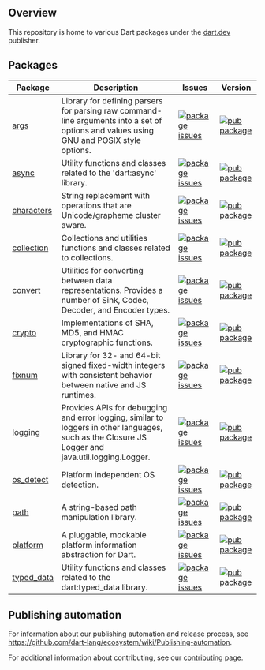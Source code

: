 <!-- [![Dart CI](https://github.com/dart-lang/core/actions/workflows/dart.yml/badge.svg)](https://github.com/dart-lang/core/actions/workflows/dart.yml) -->

## Overview

This repository is home to various Dart packages under the [dart.dev](https://pub.dev/publishers/dart.dev/packages) publisher.

## Packages

| Package | Description | Issues | Version |
| --- | --- | --- | --- |
| [args](pkgs/args/) | Library for defining parsers for parsing raw command-line arguments into a set of options and values using GNU and POSIX style options. | [![package issues](https://img.shields.io/badge/package:args-4774bc)](https://github.com/dart-lang/core/issues?q=is%3Aissue+is%3Aopen+label%3Apackage%3Aargs) | [![pub package](https://img.shields.io/pub/v/args.svg)](https://pub.dev/packages/args) |
| [async](pkgs/async/) | Utility functions and classes related to the 'dart:async' library. | [![package issues](https://img.shields.io/badge/package:async-4774bc)](https://github.com/dart-lang/core/issues?q=is%3Aissue+is%3Aopen+label%3Apackage%3Aasync) | [![pub package](https://img.shields.io/pub/v/async.svg)](https://pub.dev/packages/async) |
| [characters](pkgs/characters/) | String replacement with operations that are Unicode/grapheme cluster aware. | [![package issues](https://img.shields.io/badge/package:characters-4774bc)](https://github.com/dart-lang/core/issues?q=is%3Aissue+is%3Aopen+label%3Apackage%3Acharacters) | [![pub package](https://img.shields.io/pub/v/characters.svg)](https://pub.dev/packages/characters) |
| [collection](pkgs/collection/) | Collections and utilities functions and classes related to collections. | [![package issues](https://img.shields.io/badge/package:collection-4774bc)](https://github.com/dart-lang/core/issues?q=is%3Aissue+is%3Aopen+label%3Apackage%3Acollection) | [![pub package](https://img.shields.io/pub/v/collection.svg)](https://pub.dev/packages/collection) |
| [convert](pkgs/convert/) | Utilities for converting between data representations. Provides a number of Sink, Codec, Decoder, and Encoder types. | [![package issues](https://img.shields.io/badge/package:convert-4774bc)](https://github.com/dart-lang/core/issues?q=is%3Aissue+is%3Aopen+label%3Apackage%3Aconvert) | [![pub package](https://img.shields.io/pub/v/convert.svg)](https://pub.dev/packages/convert) |
| [crypto](pkgs/crypto/) | Implementations of SHA, MD5, and HMAC cryptographic functions. | [![package issues](https://img.shields.io/badge/package:crypto-4774bc)](https://github.com/dart-lang/core/issues?q=is%3Aissue+is%3Aopen+label%3Apackage%3Acrypto) | [![pub package](https://img.shields.io/pub/v/crypto.svg)](https://pub.dev/packages/crypto) |
| [fixnum](pkgs/fixnum/) | Library for 32- and 64-bit signed fixed-width integers with consistent behavior between native and JS runtimes. | [![package issues](https://img.shields.io/badge/package:fixnum-4774bc)](https://github.com/dart-lang/core/issues?q=is%3Aissue+is%3Aopen+label%3Apackage%3Afixnum) | [![pub package](https://img.shields.io/pub/v/fixnum.svg)](https://pub.dev/packages/fixnum) |
| [logging](pkgs/logging/) | Provides APIs for debugging and error logging, similar to loggers in other languages, such as the Closure JS Logger and java.util.logging.Logger. | [![package issues](https://img.shields.io/badge/package:logging-4774bc)](https://github.com/dart-lang/core/issues?q=is%3Aissue+is%3Aopen+label%3Apackage%3Alogging) | [![pub package](https://img.shields.io/pub/v/logging.svg)](https://pub.dev/packages/logging) |
| [os_detect](pkgs/os_detect/) | Platform independent OS detection. | [![package issues](https://img.shields.io/badge/package:os_detect-4774bc)](https://github.com/dart-lang/core/issues?q=is%3Aissue+is%3Aopen+label%3Apackage%3Aos_detect) | [![pub package](https://img.shields.io/pub/v/os_detect.svg)](https://pub.dev/packages/os_detect) |
| [path](pkgs/path/) | A string-based path manipulation library. | [![package issues](https://img.shields.io/badge/package:path-4774bc)](https://github.com/dart-lang/core/issues?q=is%3Aissue+is%3Aopen+label%3Apackage%3Apath) | [![pub package](https://img.shields.io/pub/v/path.svg)](https://pub.dev/packages/path) |
| [platform](pkgs/platform/) | A pluggable, mockable platform information abstraction for Dart. | [![package issues](https://img.shields.io/badge/package:platform-4774bc)](https://github.com/dart-lang/core/issues) | [![pub package](https://img.shields.io/pub/v/platform.svg)](https://pub.dev/packages/platform) |
| [typed_data](pkgs/typed_data/) | Utility functions and classes related to the dart:typed_data library. | [![package issues](https://img.shields.io/badge/package:typed_data-4774bc)](https://github.com/dart-lang/core/issues?q=is%3Aissue+is%3Aopen+label%3Apackage%3Atyped_data) | [![pub package](https://img.shields.io/pub/v/typed_data.svg)](https://pub.dev/packages/typed_data) |

## Publishing automation

For information about our publishing automation and release process, see
https://github.com/dart-lang/ecosystem/wiki/Publishing-automation.

For additional information about contributing, see our
[contributing](CONTRIBUTING.md) page.
